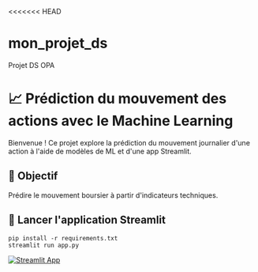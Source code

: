 <<<<<<< HEAD
# mon_projet_ds
Projet DS OPA

# 📈 Prédiction du mouvement des actions avec le Machine Learning

Bienvenue ! Ce projet explore la prédiction du mouvement journalier d'une action à l'aide de modèles de ML et d'une app Streamlit.

## 🧠 Objectif
Prédire le mouvement boursier à partir d'indicateurs techniques.

## 🚀 Lancer l'application Streamlit
```
pip install -r requirements.txt
streamlit run app.py
```

[![Streamlit App](https://static.streamlit.io/badges/streamlit_badge_black_white.svg)](https://tonpseudo-mon-projet-ds.streamlit.app)

